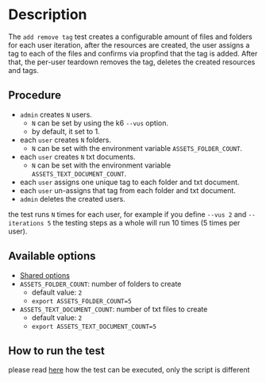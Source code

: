 # Description

The `add remove tag` test creates a configurable amount of files and folders for each user iteration,
after the resources are created, the user assigns a tag to each of the files and confirms via 
propfind that the tag is added. After that, the per-user teardown removes the tag,
deletes the created resources and tags.


## Procedure

* `admin` creates `N` users.
  * `N` can be set by using the k6 `--vus` option.
  * by default, it set to 1.
* each `user` creates `N` folders.
  * `N` can be set with the environment variable `ASSETS_FOLDER_COUNT`.
* each `user` creates `N` txt documents.
  * `N` can be set with the environment variable `ASSETS_TEXT_DOCUMENT_COUNT`.
* each `user` assigns one unique tag to each folder and txt document.
* each `user` un-assigns that tag from each folder and txt document.
* `admin` deletes the created users.

the test runs `N` times for each user, for example if you define `--vus 2` and `--iterations 5`
the testing steps as a whole will run 10 times (5 times per user).


## Available options

* [Shared options](/k6-tests/options)
* `ASSETS_FOLDER_COUNT`: number of folders to create
  * default value: `2`
  * `export ASSETS_FOLDER_COUNT=5`
* `ASSETS_TEXT_DOCUMENT_COUNT`: number of txt files to create
  * default value: `2`
  * `export ASSETS_TEXT_DOCUMENT_COUNT=5`


## How to run the test

please read [here](/k6-tests/run) how the test can be executed, only the script is different
